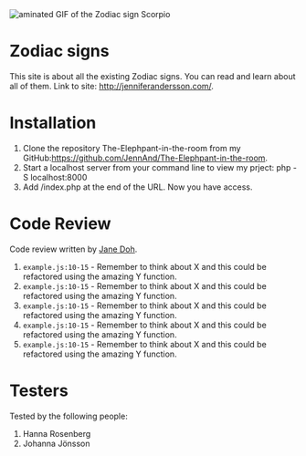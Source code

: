 <img src="https://media.giphy.com/media/33KNW6bBorFzqdyLSP/giphy.gif" alt= "aminated GIF of the Zodiac sign Scorpio" />

# Zodiac signs

This site is about all the existing Zodiac signs. You can read and learn about all of them. Link to site: http://jenniferandersson.com/.

# Installation
1. Clone the repository The-Elephpant-in-the-room from my GitHub:https://github.com/JennAnd/The-Elephpant-in-the-room.
2. Start a localhost server from your command line to view my prject: php -S localhost:8000
3. Add /index.php at the end of the URL. Now you have access.



# Code Review

Code review written by [Jane Doh](https://github.com/username).

1. `example.js:10-15` - Remember to think about X and this could be refactored using the amazing Y function.
2. `example.js:10-15` - Remember to think about X and this could be refactored using the amazing Y function.
3. `example.js:10-15` - Remember to think about X and this could be refactored using the amazing Y function.
4. `example.js:10-15` - Remember to think about X and this could be refactored using the amazing Y function.
5. `example.js:10-15` - Remember to think about X and this could be refactored using the amazing Y function.

# Testers

Tested by the following people:

1. Hanna Rosenberg
2. Johanna Jönsson
